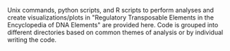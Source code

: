 Unix commands, python scripts, and R scripts to perform analyses and create visualizations/plots in "Regulatory Transposable Elements in the Encyclopedia of DNA Elements" are provided here. Code is grouped into different directories based on common themes of analysis or by individual writing the code.
